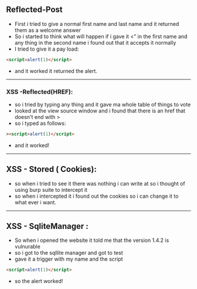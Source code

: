 ## Reflected-Post
- First i tried to give a normal first name and last name and it returned them as a welcome answer 
- So i started to think what will happen if i gave it <" in the first name and any thing in the second name i found out that it accepts it normally
- I tried to give it a pay load:
```HTML
<script>alert(1)</script>
```
- and it worked it returned the alert.
---
### XSS -Reflected(HREF):
- so i tried by typing any thing and it gave ma whole table of things to vote
- looked at the view source window and i found that there is an href that doesn't end with > 
- so i typed as follows:
```html
><script>alert(1)</script>
```
- and it worked!

---
## XSS - Stored ( Cookies):
- so when i tried to see it there was nothing i can write at so i thought of using burp suite to intercept it
- so when i intercepted it i found out the cookies so i can change it to what ever i want.
---
## XSS - SqliteManager :
- So  when i opened the website it told me that the version 1.4.2 is vulnurable
- so i got to the sqllite manager and got to test
- gave it a trigger with my name and the script
```html
<script>alert(1)</script>
```
- so the alert worked!
